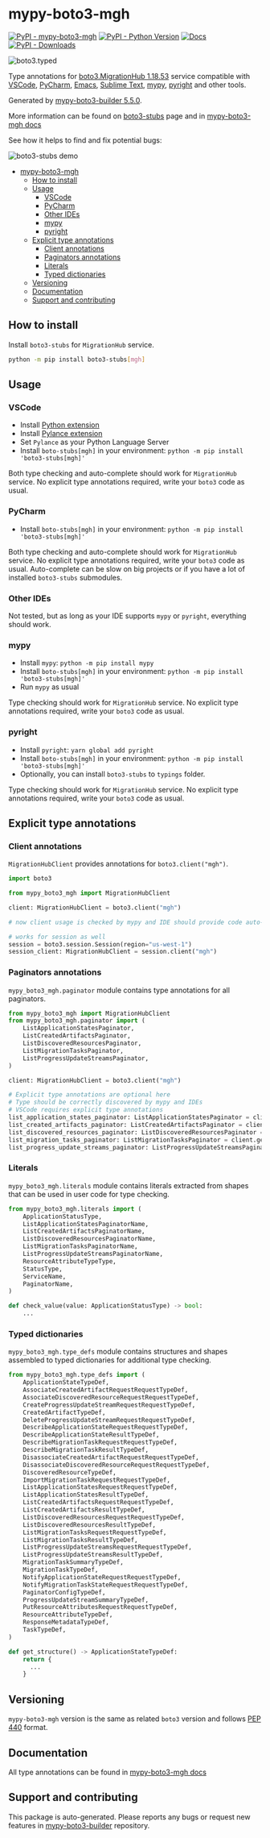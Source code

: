 <a id="mypy-boto3-mgh"></a>

# mypy-boto3-mgh

[![PyPI - mypy-boto3-mgh](https://img.shields.io/pypi/v/mypy-boto3-mgh.svg?color=blue)](https://pypi.org/project/mypy-boto3-mgh)
[![PyPI - Python Version](https://img.shields.io/pypi/pyversions/mypy-boto3-mgh.svg?color=blue)](https://pypi.org/project/mypy-boto3-mgh)
[![Docs](https://img.shields.io/readthedocs/mypy-boto3-builder.svg?color=blue)](https://mypy-boto3-builder.readthedocs.io/)
[![PyPI - Downloads](https://img.shields.io/pypi/dw/mypy-boto3-mgh?color=blue)](https://pypistats.org/packages/mypy-boto3-mgh)

![boto3.typed](https://github.com/vemel/mypy_boto3_builder/raw/master/logo.png)

Type annotations for
[boto3.MigrationHub 1.18.53](https://boto3.amazonaws.com/v1/documentation/api/1.18.53/reference/services/mgh.html#MigrationHub)
service compatible with [VSCode](https://code.visualstudio.com/),
[PyCharm](https://www.jetbrains.com/pycharm/),
[Emacs](https://www.gnu.org/software/emacs/),
[Sublime Text](https://www.sublimetext.com/),
[mypy](https://github.com/python/mypy),
[pyright](https://github.com/microsoft/pyright) and other tools.

Generated by
[mypy-boto3-builder 5.5.0](https://github.com/vemel/mypy_boto3_builder).

More information can be found on
[boto3-stubs](https://pypi.org/project/boto3-stubs/) page and in
[mypy-boto3-mgh docs](https://vemel.github.io/boto3_stubs_docs/mypy_boto3_mgh/)

See how it helps to find and fix potential bugs:

![boto3-stubs demo](https://github.com/vemel/mypy_boto3_builder/raw/master/demo.gif)

- [mypy-boto3-mgh](#mypy-boto3-mgh)
  - [How to install](#how-to-install)
  - [Usage](#usage)
    - [VSCode](#vscode)
    - [PyCharm](#pycharm)
    - [Other IDEs](#other-ides)
    - [mypy](#mypy)
    - [pyright](#pyright)
  - [Explicit type annotations](#explicit-type-annotations)
    - [Client annotations](#client-annotations)
    - [Paginators annotations](#paginators-annotations)
    - [Literals](#literals)
    - [Typed dictionaries](#typed-dictionaries)
  - [Versioning](#versioning)
  - [Documentation](#documentation)
  - [Support and contributing](#support-and-contributing)

<a id="how-to-install"></a>

## How to install

Install `boto3-stubs` for `MigrationHub` service.

```bash
python -m pip install boto3-stubs[mgh]
```

<a id="usage"></a>

## Usage

<a id="vscode"></a>

### VSCode

- Install
  [Python extension](https://marketplace.visualstudio.com/items?itemName=ms-python.python)
- Install
  [Pylance extension](https://marketplace.visualstudio.com/items?itemName=ms-python.vscode-pylance)
- Set `Pylance` as your Python Language Server
- Install `boto-stubs[mgh]` in your environment:
  `python -m pip install 'boto3-stubs[mgh]'`

Both type checking and auto-complete should work for `MigrationHub` service. No
explicit type annotations required, write your `boto3` code as usual.

<a id="pycharm"></a>

### PyCharm

- Install `boto-stubs[mgh]` in your environment:
  `python -m pip install 'boto3-stubs[mgh]'`

Both type checking and auto-complete should work for `MigrationHub` service. No
explicit type annotations required, write your `boto3` code as usual.
Auto-complete can be slow on big projects or if you have a lot of installed
`boto3-stubs` submodules.

<a id="other-ides"></a>

### Other IDEs

Not tested, but as long as your IDE supports `mypy` or `pyright`, everything
should work.

<a id="mypy"></a>

### mypy

- Install `mypy`: `python -m pip install mypy`
- Install `boto-stubs[mgh]` in your environment:
  `python -m pip install 'boto3-stubs[mgh]'`
- Run `mypy` as usual

Type checking should work for `MigrationHub` service. No explicit type
annotations required, write your `boto3` code as usual.

<a id="pyright"></a>

### pyright

- Install `pyright`: `yarn global add pyright`
- Install `boto-stubs[mgh]` in your environment:
  `python -m pip install 'boto3-stubs[mgh]'`
- Optionally, you can install `boto3-stubs` to `typings` folder.

Type checking should work for `MigrationHub` service. No explicit type
annotations required, write your `boto3` code as usual.

<a id="explicit-type-annotations"></a>

## Explicit type annotations

<a id="client-annotations"></a>

### Client annotations

`MigrationHubClient` provides annotations for `boto3.client("mgh")`.

```python
import boto3

from mypy_boto3_mgh import MigrationHubClient

client: MigrationHubClient = boto3.client("mgh")

# now client usage is checked by mypy and IDE should provide code auto-complete

# works for session as well
session = boto3.session.Session(region="us-west-1")
session_client: MigrationHubClient = session.client("mgh")
```

<a id="paginators-annotations"></a>

### Paginators annotations

`mypy_boto3_mgh.paginator` module contains type annotations for all paginators.

```python
from mypy_boto3_mgh import MigrationHubClient
from mypy_boto3_mgh.paginator import (
    ListApplicationStatesPaginator,
    ListCreatedArtifactsPaginator,
    ListDiscoveredResourcesPaginator,
    ListMigrationTasksPaginator,
    ListProgressUpdateStreamsPaginator,
)

client: MigrationHubClient = boto3.client("mgh")

# Explicit type annotations are optional here
# Type should be correctly discovered by mypy and IDEs
# VSCode requires explicit type annotations
list_application_states_paginator: ListApplicationStatesPaginator = client.get_paginator("list_application_states")
list_created_artifacts_paginator: ListCreatedArtifactsPaginator = client.get_paginator("list_created_artifacts")
list_discovered_resources_paginator: ListDiscoveredResourcesPaginator = client.get_paginator("list_discovered_resources")
list_migration_tasks_paginator: ListMigrationTasksPaginator = client.get_paginator("list_migration_tasks")
list_progress_update_streams_paginator: ListProgressUpdateStreamsPaginator = client.get_paginator("list_progress_update_streams")
```

<a id="literals"></a>

### Literals

`mypy_boto3_mgh.literals` module contains literals extracted from shapes that
can be used in user code for type checking.

```python
from mypy_boto3_mgh.literals import (
    ApplicationStatusType,
    ListApplicationStatesPaginatorName,
    ListCreatedArtifactsPaginatorName,
    ListDiscoveredResourcesPaginatorName,
    ListMigrationTasksPaginatorName,
    ListProgressUpdateStreamsPaginatorName,
    ResourceAttributeTypeType,
    StatusType,
    ServiceName,
    PaginatorName,
)

def check_value(value: ApplicationStatusType) -> bool:
    ...
```

<a id="typed-dictionaries"></a>

### Typed dictionaries

`mypy_boto3_mgh.type_defs` module contains structures and shapes assembled to
typed dictionaries for additional type checking.

```python
from mypy_boto3_mgh.type_defs import (
    ApplicationStateTypeDef,
    AssociateCreatedArtifactRequestRequestTypeDef,
    AssociateDiscoveredResourceRequestRequestTypeDef,
    CreateProgressUpdateStreamRequestRequestTypeDef,
    CreatedArtifactTypeDef,
    DeleteProgressUpdateStreamRequestRequestTypeDef,
    DescribeApplicationStateRequestRequestTypeDef,
    DescribeApplicationStateResultTypeDef,
    DescribeMigrationTaskRequestRequestTypeDef,
    DescribeMigrationTaskResultTypeDef,
    DisassociateCreatedArtifactRequestRequestTypeDef,
    DisassociateDiscoveredResourceRequestRequestTypeDef,
    DiscoveredResourceTypeDef,
    ImportMigrationTaskRequestRequestTypeDef,
    ListApplicationStatesRequestRequestTypeDef,
    ListApplicationStatesResultTypeDef,
    ListCreatedArtifactsRequestRequestTypeDef,
    ListCreatedArtifactsResultTypeDef,
    ListDiscoveredResourcesRequestRequestTypeDef,
    ListDiscoveredResourcesResultTypeDef,
    ListMigrationTasksRequestRequestTypeDef,
    ListMigrationTasksResultTypeDef,
    ListProgressUpdateStreamsRequestRequestTypeDef,
    ListProgressUpdateStreamsResultTypeDef,
    MigrationTaskSummaryTypeDef,
    MigrationTaskTypeDef,
    NotifyApplicationStateRequestRequestTypeDef,
    NotifyMigrationTaskStateRequestRequestTypeDef,
    PaginatorConfigTypeDef,
    ProgressUpdateStreamSummaryTypeDef,
    PutResourceAttributesRequestRequestTypeDef,
    ResourceAttributeTypeDef,
    ResponseMetadataTypeDef,
    TaskTypeDef,
)

def get_structure() -> ApplicationStateTypeDef:
    return {
      ...
    }
```

<a id="versioning"></a>

## Versioning

`mypy-boto3-mgh` version is the same as related `boto3` version and follows
[PEP 440](https://www.python.org/dev/peps/pep-0440/) format.

<a id="documentation"></a>

## Documentation

All type annotations can be found in
[mypy-boto3-mgh docs](https://vemel.github.io/boto3_stubs_docs/mypy_boto3_mgh/)

<a id="support-and-contributing"></a>

## Support and contributing

This package is auto-generated. Please reports any bugs or request new features
in [mypy-boto3-builder](https://github.com/vemel/mypy_boto3_builder/issues/)
repository.
